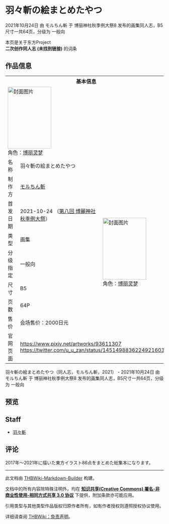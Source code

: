 # 羽々斬の絵まとめたやつ

<!-- source html: G:\repos\THBWiki-Markdown-Builder\THBWikiMarkdown\Temp\main\7\75\ns0%3A%E7%BE%BD%E3%80%85%E6%96%AC%E3%81%AE%E7%B5%B5%E3%81%BE%E3%81%A8%E3%82%81%E3%81%9F%E3%82%84%E3%81%A4.html -->

2021年10月24日 由 モルちん斬 于 博丽神社秋季例大祭8 发布的画集同人志，B5尺寸一共64页，分级为 一般向

本页是关于东方Project  
 **二次创作同人志 (未找到链接)** 的词条

## 作品信息

<table><tbody><tr><th colspan="3">基本信息</th></tr><tr><td class="cover-artwork-mobile" colspan="2"><a href="./文件-羽々斬の絵まとめたやつ封面.png.md" class="image" title="封面图片"><img alt="封面图片" src="https://upload.thwiki.cc/thumb/f/fe/%E7%BE%BD%E3%80%85%E6%96%AC%E3%81%AE%E7%B5%B5%E3%81%BE%E3%81%A8%E3%82%81%E3%81%9F%E3%82%84%E3%81%A4%E5%B0%81%E9%9D%A2.png/138px-%E7%BE%BD%E3%80%85%E6%96%AC%E3%81%AE%E7%B5%B5%E3%81%BE%E3%81%A8%E3%82%81%E3%81%9F%E3%82%84%E3%81%A4%E5%B0%81%E9%9D%A2.png" decoding="async" loading="lazy" width="138" height="196" srcset="https://upload.thwiki.cc/thumb/f/fe/%E7%BE%BD%E3%80%85%E6%96%AC%E3%81%AE%E7%B5%B5%E3%81%BE%E3%81%A8%E3%82%81%E3%81%9F%E3%82%84%E3%81%A4%E5%B0%81%E9%9D%A2.png/206px-%E7%BE%BD%E3%80%85%E6%96%AC%E3%81%AE%E7%B5%B5%E3%81%BE%E3%81%A8%E3%82%81%E3%81%9F%E3%82%84%E3%81%A4%E5%B0%81%E9%9D%A2.png 1.5x, https://upload.thwiki.cc/thumb/f/fe/%E7%BE%BD%E3%80%85%E6%96%AC%E3%81%AE%E7%B5%B5%E3%81%BE%E3%81%A8%E3%82%81%E3%81%9F%E3%82%84%E3%81%A4%E5%B0%81%E9%9D%A2.png/275px-%E7%BE%BD%E3%80%85%E6%96%AC%E3%81%AE%E7%B5%B5%E3%81%BE%E3%81%A8%E3%82%81%E3%81%9F%E3%82%84%E3%81%A4%E5%B0%81%E9%9D%A2.png 2x" data-file-width="1019" data-file-height="1450"></a><div class="cover-char">角色：<a href="./博丽灵梦.md" title="博丽灵梦">博丽灵梦</a></div></td>
</tr><tr><td class="label">名称</td><td colspan="2"> 羽々斬の絵まとめたやつ </td></tr><tr><td class="label">制作方</td><td><a href="./モルちん斬.md" title="モルちん斬">モルちん斬</a></td><td class="cover-artwork" rowspan="7" style="min-width:196px;"><a href="./文件-羽々斬の絵まとめたやつ封面.png.md" class="image" title="封面图片"><img alt="封面图片" src="https://upload.thwiki.cc/thumb/f/fe/%E7%BE%BD%E3%80%85%E6%96%AC%E3%81%AE%E7%B5%B5%E3%81%BE%E3%81%A8%E3%82%81%E3%81%9F%E3%82%84%E3%81%A4%E5%B0%81%E9%9D%A2.png/138px-%E7%BE%BD%E3%80%85%E6%96%AC%E3%81%AE%E7%B5%B5%E3%81%BE%E3%81%A8%E3%82%81%E3%81%9F%E3%82%84%E3%81%A4%E5%B0%81%E9%9D%A2.png" decoding="async" loading="lazy" width="138" height="196" srcset="https://upload.thwiki.cc/thumb/f/fe/%E7%BE%BD%E3%80%85%E6%96%AC%E3%81%AE%E7%B5%B5%E3%81%BE%E3%81%A8%E3%82%81%E3%81%9F%E3%82%84%E3%81%A4%E5%B0%81%E9%9D%A2.png/206px-%E7%BE%BD%E3%80%85%E6%96%AC%E3%81%AE%E7%B5%B5%E3%81%BE%E3%81%A8%E3%82%81%E3%81%9F%E3%82%84%E3%81%A4%E5%B0%81%E9%9D%A2.png 1.5x, https://upload.thwiki.cc/thumb/f/fe/%E7%BE%BD%E3%80%85%E6%96%AC%E3%81%AE%E7%B5%B5%E3%81%BE%E3%81%A8%E3%82%81%E3%81%9F%E3%82%84%E3%81%A4%E5%B0%81%E9%9D%A2.png/275px-%E7%BE%BD%E3%80%85%E6%96%AC%E3%81%AE%E7%B5%B5%E3%81%BE%E3%81%A8%E3%82%81%E3%81%9F%E3%82%84%E3%81%A4%E5%B0%81%E9%9D%A2.png 2x" data-file-width="1019" data-file-height="1450"></a><div class="cover-char">角色：<a href="./博丽灵梦.md" title="博丽灵梦">博丽灵梦</a></div></td>
</tr><tr><td class="label">首发日期</td><td>2021-10-24&#160;（<a href="/展会作品列表?e=%E5%8D%9A%E4%B8%BD%E7%A5%9E%E7%A4%BE%E7%A7%8B%E5%AD%A3%E4%BE%8B%E5%A4%A7%E7%A5%AD%238">第八回 博麗神社秋季例大祭</a>）</td></tr><tr><td class="label">类型</td><td>画集</td></tr><tr><td class="label">分级指定</td><td>一般向</td></tr><tr><td class="label">尺寸</td><td>B5</td></tr><tr><td class="label">页数</td><td>64P</td></tr><tr><td class="label">售价</td><td>会场售价：2000日元</td></tr>
<tr><td class="label">官网页面</td><td colspan="2"><a rel="nofollow" class="external free" href="https://www.pixiv.net/artworks/93611307">https://www.pixiv.net/artworks/93611307</a><br><a rel="nofollow" class="external free" href="https://twitter.com/u_u_zan/status/1451498836224921603">https://twitter.com/u_u_zan/status/1451498836224921603</a></td></tr></tbody></table>

羽々斬の絵まとめたやつ（同人志，モルちん斬，2021） - 2021年10月24日 由 モルちん斬 于 博丽神社秋季例大祭8 发布的画集同人志，B5尺寸一共64页，分级为 一般向

## 预览

## Staff
- [羽々斬](./羽々斬.md)


## 评论
  
2017年～2021年に描いた東方イラスト86点をまとめた総集本になります。
  





---

此文档由 [THBWiki-Markdown-Builder](https://github.com/Delsin-Yu/THBWiki-Markdown-Builder) 构建。

文档中的所有内容除特殊注明外，均在 [**知识共享(Creative Commons) 署名-非商业性使用-相同方式共享 3.0 协议**](https://creativecommons.org/licenses/by-sa/3.0/deed.zh-hans) 下提供，附加条款亦可能应用。

引用类型与其他类型作品版权归原作者所有，如有作者授权则遵照授权协议使用。

详细请查阅 [THBWiki：免责声明](https://thbwiki.cc/THBWiki:%E5%85%8D%E8%B4%A3%E5%A3%B0%E6%98%8E)。

